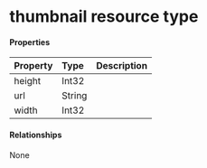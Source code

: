 # thumbnail resource type



#### Properties
| Property	   | Type	|Description|
|:---------------|:--------|:----------|
|height|Int32||
|url|String||
|width|Int32||

#### Relationships
None

